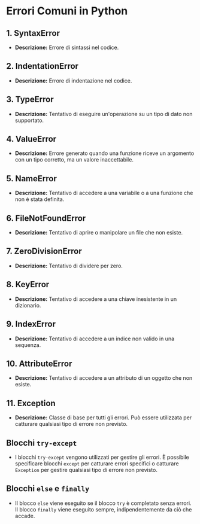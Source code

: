 # Errori Comuni in Python

## 1. SyntaxError
   - **Descrizione:** Errore di sintassi nel codice.
   
## 2. IndentationError
   - **Descrizione:** Errore di indentazione nel codice.

## 3. TypeError
   - **Descrizione:** Tentativo di eseguire un'operazione su un tipo di dato non supportato.

## 4. ValueError
   - **Descrizione:** Errore generato quando una funzione riceve un argomento con un tipo corretto, ma un valore inaccettabile.

## 5. NameError
   - **Descrizione:** Tentativo di accedere a una variabile o a una funzione che non è stata definita.

## 6. FileNotFoundError
   - **Descrizione:** Tentativo di aprire o manipolare un file che non esiste.

## 7. ZeroDivisionError
   - **Descrizione:** Tentativo di dividere per zero.

## 8. KeyError
   - **Descrizione:** Tentativo di accedere a una chiave inesistente in un dizionario.

## 9. IndexError
   - **Descrizione:** Tentativo di accedere a un indice non valido in una sequenza.

## 10. AttributeError
   - **Descrizione:** Tentativo di accedere a un attributo di un oggetto che non esiste.

## 11. Exception
   - **Descrizione:** Classe di base per tutti gli errori. Può essere utilizzata per catturare qualsiasi tipo di errore non previsto.

## Blocchi `try-except`
   - I blocchi `try-except` vengono utilizzati per gestire gli errori. È possibile specificare blocchi `except` per catturare errori specifici o catturare `Exception` per gestire qualsiasi tipo di errore non previsto.

## Blocchi `else` e `finally`
   - Il blocco `else` viene eseguito se il blocco `try` è completato senza errori. Il blocco `finally` viene eseguito sempre, indipendentemente da ciò che accade.

